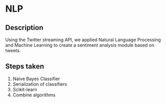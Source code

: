 # NLP
## Description
Using the Twitter streaming API, we applied Natural Language Processing and Machine Learning to create a sentiment analysis module based on tweets.


## Steps taken
1. Naive Bayes Classifier
2. Serialization of classifiers
3. Scikit-learn
4. Combine algorithms
